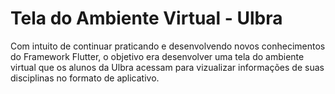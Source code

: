 # Tela do Ambiente Virtual - Ulbra

Com intuito de continuar praticando e desenvolvendo novos conhecimentos do Framework Flutter, o objetivo era desenvolver uma tela do ambiente virtual que os alunos da Ulbra acessam para vizualizar informações de suas disciplinas no formato de aplicativo.
